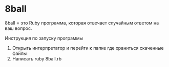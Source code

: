 # 8ball

8ball = это Ruby программа, которая отвечает случайным ответом на ваш вопрос.

Инструкция по запуску программы

1. Открыть интерпретатор и перейти к папке где храниться скаченные файлы
2. Написать ruby 8ball.rb
